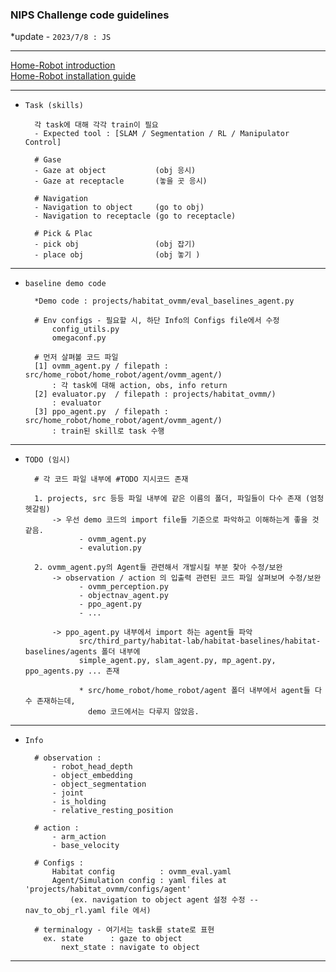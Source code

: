 ### NIPS Challenge code guidelines

*update - `2023/7/8 : JS` 

---

[Home-Robot introduction](https://aihabitat.org/challenge/2023_homerobot_ovmm/)  
[Home-Robot installation guide](https://github.com/facebookresearch/home-robot)


----

- `Task (skills)`


        각 task에 대해 각각 train이 필요
        - Expected tool : [SLAM / Segmentation / RL / Manipulator Control]  

        # Gase
        - Gaze at object           (obj 응시)
        - Gaze at receptacle       (놓을 곳 응시)

        # Navigation 
        - Navigation to object     (go to obj)
        - Navigation to receptacle (go to receptacle)

        # Pick & Plac
        - pick obj                 (obj 잡기)
        - place obj                (obj 놓기 )

---

- `baseline demo code`


        *Demo code : projects/habitat_ovmm/eval_baselines_agent.py

        # Env configs - 필요할 시, 하단 Info의 Configs file에서 수정 
            config_utils.py  
            omegaconf.py      
    
        # 먼저 살펴볼 코드 파일 
        [1] ovmm_agent.py / filepath : src/home_robot/home_robot/agent/ovmm_agent/)
            : 각 task에 대해 action, obs, info return 
        [2] evaluator.py  / filepath : projects/habitat_ovmm/) 
            : evaluator
        [3] ppo_agent.py  / filepath : src/home_robot/home_robot/agent/ovmm_agent/)
            : train된 skill로 task 수행 


---

- `TODO (임시)`

        # 각 코드 파일 내부에 #TODO 지시코드 존재 

        1. projects, src 등등 파일 내부에 같은 이름의 폴더, 파일들이 다수 존재 (엄청 헷갈림)
            -> 우선 demo 코드의 import file들 기준으로 파악하고 이해하는게 좋을 것 같음.
                  - ovmm_agent.py
                  - evalution.py 
    
        2. ovmm_agent.py의 Agent들 관련해서 개발시킬 부분 찾아 수정/보완
            -> observation / action 의 입출력 관련된 코드 파일 살펴보며 수정/보완
                  - ovmm_perception.py
                  - objectnav_agent.py
                  - ppo_agent.py
                  - ...
  
            -> ppo_agent.py 내부에서 import 하는 agent들 파악
                  src/third_party/habitat-lab/habitat-baselines/habitat-baselines/agents 폴더 내부에
                  simple_agent.py, slam_agent.py, mp_agent.py, ppo_agents.py ... 존재
            
                  * src/home_robot/home_robot/agent 폴더 내부에서 agent들 다수 존재하는데, 
                    demo 코드에서는 다루지 않았음.
            
---

- `Info`

        # observation :
            - robot_head_depth
            - object_embedding
            - object_segmentation
            - joint
            - is_holding
            - relative_resting_position

        # action :
            - arm_action
            - base_velocity
  
        # Configs :
            Habitat config          : ovmm_eval.yaml
            Agent/Simulation config : yaml files at 'projects/habitat_ovmm/configs/agent'
                (ex. navigation to object agent 설정 수정 -- nav_to_obj_rl.yaml file 에서) 

        # terminalogy - 여기서는 task를 state로 표현 
          ex. state      : gaze to object 
              next_state : navigate to object 
---    
    

    

    
